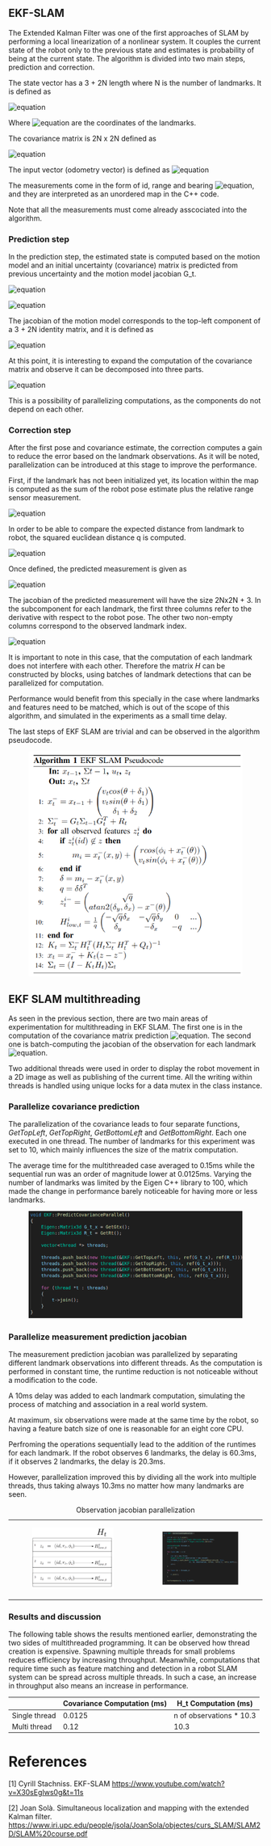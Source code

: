 ## EKF-SLAM


The Extended Kalman Filter was one of the first approaches of SLAM by
performing a local linearization of a nonlinear system. It couples the
current state of the robot only to the previous state and estimates is
probability of being at the current state. The algorithm is divided into
two main steps, prediction and correction.

The state vector has a 3 + 2N length where N is the number of
landmarks. It is defined as

![equation](https://latex.codecogs.com/svg.image?x_t&space;=&space;(x,&space;y,&space;\theta,&space;m_{1,x},&space;m_{1,y},&space;m_{2,x},&space;m_{2,y}&space;...))

Where ![equation](https://latex.codecogs.com/svg.image?m_i&space;=(m_{i,x},&space;m_{i,y})) are the coordinates of the landmarks.

The covariance matrix is 2N x 2N defined as

![equation](https://latex.codecogs.com/svg.image?\Sigma_{t}=\begin{pmatrix}\Sigma_{xx}&space;&&space;\Sigma_{xm}\\\\\Sigma_{mx}&space;&&space;\Sigma_{mm}\end{pmatrix})

The input vector (odometry vector) is defined as
![equation](https://latex.codecogs.com/svg.image?u_t&space;=&space;(v_t,&space;\delta_1,&space;\delta_2))


The measurements come in the form of id, range and bearing
![equation](https://latex.codecogs.com/svg.image?z_i&space;=&space;(id,&space;r_i,&space;\phi_i)), and they are interpreted as an unordered map
in the C++ code.

Note that all the measurements must come already asscociated into the
algorithm.


### Prediction step


In the prediction step, the estimated state is computed based on the
motion model and an initial uncertainty (covariance) matrix
is predicted from previous uncertainty and the motion model jacobian
G_t.

![equation](https://latex.codecogs.com/svg.image?\label{eq:&space;motion}&space;&space;&space;&space;x_t^-&space;=&space;x_{t-1}&space;&plus;&space;\begin{pmatrix}&space;&space;&space;&space;v_t&space;cos(\theta&space;&plus;&space;\delta_1&space;)&space;\\\\&space;&space;&space;&space;v_t&space;sin(\theta&space;&plus;&space;\delta_1&space;)&space;\\\\&space;&space;&space;&space;\delta_1&space;&plus;&space;\delta_2&space;&space;&space;&space;&space;\end{pmatrix})

![equation](https://latex.codecogs.com/svg.image?\label{eq:&space;cov}&space;&space;&space;&space;\Sigma_{t}^{-}&space;=&space;G_t&space;\Sigma_{t&space;-&space;1}&space;G_{t}^T&space;&plus;&space;R_t)

The jacobian of the motion model corresponds to the top-left component
of a 3 + 2N identity matrix, and it is defined as

![equation](https://latex.codecogs.com/svg.image?G_t^x&space;=&space;\begin{pmatrix}&space;&space;&space;&space;1&space;&&space;0&space;&&space;-&space;v_t&space;sin(\theta&space;&plus;&space;\delta_1&space;)&space;\\\\&space;&space;&space;&space;0&space;&&space;1&space;&&space;&space;&space;v_t&space;cos(\theta&space;&plus;&space;\delta_1&space;)&space;\\\\&space;&space;&space;&space;0&space;&&space;0&space;&&space;1&space;&space;&space;&space;&space;\end{pmatrix})

At this point, it is interesting to expand the computation of the
covariance matrix and observe it can be decomposed into three parts.

![equation](https://latex.codecogs.com/svg.image?\Sigma_{t}^{-}&space;=&space;&space;\begin{pmatrix}G_t^x\Sigma_{xx}(G_t^x)^T&space;&&space;G_t^x\Sigma_{xm}\\\\(G_t^x\Sigma_{xm})^T&space;&&space;\Sigma_{mm}&space;\end{pmatrix}&space;&space;&plus;&space;R_t)

This is a possibility of parallelizing computations, as the components
do not depend on each other.


### Correction step


After the first pose and covariance estimate, the correction computes a
gain to reduce the error based on the landmark observations. As it will
be noted, parallelization can be introduced at this stage to improve the
performance.

First, if the landmark has not been initialized yet, its location within
the map is computed as the sum of the robot pose estimate plus the
relative range sensor measurement.

![equation](https://latex.codecogs.com/svg.image?\label{eq:lm}&space;m_i&space;=&space;x_t^-(x,&space;y)&space;&plus;&space;\begin{pmatrix}&space;r&space;cos(\phi_i&space;&plus;&space;x_t^-(\theta))&space;\\\\&space;v_t&space;sin(\phi_i&space;&plus;&space;x_t^-(\theta))&space;\\&space;\end{pmatrix})

In order to be able to compare the expected distance from landmark to
robot, the squared euclidean distance q is computed.

![equation](https://latex.codecogs.com/svg.image?\label{eq:delta}&space;&space;&space;&space;\begin{aligned}&space;&space;&space;&space;\delta&space;&&space;=&space;m_i&space;-&space;x_t^-(x,&space;y)&space;\\\\&space;&space;&space;&space;q&space;&&space;=&space;\delta&space;\delta^T&space;&space;&space;&space;\end{aligned})

Once defined, the predicted measurement is given as

![equation](https://latex.codecogs.com/svg.image?\label{eq:z_p}&space;&space;&space;&space;z_t^{i-}&space;=&space;\begin{pmatrix}&space;&space;&space;&space;\sqrt{q}&space;\\\\&space;&space;&space;&space;atan2(\delta_y,&space;\delta_x)&space;-&space;x^-(\theta)&space;\\&space;&space;&space;&space;\end{pmatrix})

The jacobian of the predicted measurement will have the size
2Nx2N + 3. In the subcomponent for each landmark, the first three
columns refer to the derivative with respect to the robot pose. The
other two non-empty columns correspond to the observed landmark index.

![equation](https://latex.codecogs.com/svg.image?H_{low,&space;t}^i&space;&space;=$$&space;$$\label{eq:h_l}\frac{1}{q}&space;\begin{pmatrix}-\sqrt{q}&space;\delta_x&space;&&space;-\sqrt{q}&space;\delta_y&space;&&space;0&space;&&space;0&space;&&space;...&space;&&space;\sqrt{q}&space;\delta_x&space;&&space;\sqrt{q}&space;\delta_y&space;&space;&&space;..&space;&&space;0\\\delta_y&space;&&space;-\delta_x&space;&&space;-q&space;&&space;0&space;&&space;...&space;&&space;-\delta_y&space;&&space;\delta_x&space;&&space;..&space;&&space;0\end{pmatrix})

It is important to note in this case, that the computation of each
landmark does not interfere with each other. Therefore the matrix $H$
can be constructed by blocks, using batches of landmark detections that
can be parallelized for computation.

Performance would benefit from this specially in the case where
landmarks and features need to be matched, which is out of the scope of
this algorithm, and simulated in the experiments as a small time delay.

The last steps of EKF SLAM are trivial and can be observed in the
algorithm pseudocode.

<div style="text-align: center">
<figure>
<img class="image-container" src="https://github.com/Dcasadoherraez/cpp-threads/raw/main/ekf-slam/media/pseudocode.png" />
</figure>
</div>

## EKF SLAM multithreading


As seen in the previous section, there are two main areas of
experimentation for multithreading in EKF SLAM. The first one is in the
computation of the covariance matrix prediction ![equation](https://latex.codecogs.com/svg.image?\Sigma^-). The second
one is batch-computing the jacobian of the observation for each landmark
![equation](https://latex.codecogs.com/svg.image?H_{low,t}^i).

Two additional threads were used in order to display the robot movement
in a 2D image as well as publishing of the current time. All the writing
within threads is handled using unique locks for a data mutex in the
class instance.

### Parallelize covariance prediction


The parallelization of the covariance leads to four separate functions,
*GetTopLeft*, *GetTopRight*, *GetBottomLeft* and *GetBottomRight*. Each
one executed in one thread. The number of landmarks for this experiment
was set to 10, which mainly influences the size of the matrix
computation.

The average time for the multithreaded case averaged to 0.15ms while the
sequential run was an order of magnitude lower at 0.0125ms. Varying the
number of landmarks was limited by the Eigen C++ library to 100, which
made the change in performance barely noticeable for having more or less
landmarks.

<div style="text-align: center">
<figure>
<img class="image-container" src="https://github.com/Dcasadoherraez/cpp-threads/blob/main/ekf-slam/media/sigma_par.png?raw=true" />
</figure>
</div>

### Parallelize measurement prediction jacobian


The measurement prediction jacobian was parallelized by separating
different landmark observations into different threads. As the
computation is performed in constant time, the runtime reduction is not
noticeable without a modification to the code.

A 10ms delay was added to each landmark computation, simulating the
process of matching and association in a real world system.

At maximum, six observations were made at the same time by the robot, so
having a feature batch size of one is reasonable for an eight core CPU.

Perfroming the operations sequentially lead to the addition of the
runtimes for each landmark. If the robot observes 6 landmarks, the delay
is 60.3ms, if it observes 2 landmarks, the delay is 20.3ms.

However, parallelization improved this by dividing all the work into
multiple threads, thus taking always 10.3ms no matter how many landmarks
are seen.

<table>
<caption><span id="fig:acc">Observation jacobian parallelization</span></caption>
<tbody>
<tr class="odd">
<td style="text-align: left;"><figure>
<img width="100%" src="https://github.com/Dcasadoherraez/cpp-threads/blob/main/ekf-slam/media/h_t.png?raw=true" id="fig:acc" />
</figure></td>
<td style="text-align: left;"><figure>
<img width="100%" src="https://github.com/Dcasadoherraez/cpp-threads/blob/main/ekf-slam/media/correction_step_parallel.png?raw=true" id="fig:loss" />
</figure></td>
</tr>

</tbody>
</table>

### Results and discussion


The following table shows
the results mentioned earlier, demonstrating the two sides of
multithreaded programming. It can be observed how thread creation is
expensive. Spawning multiple threads for small problems reduces
efficiency by increasing throughput. Meanwhile, computations that
require time such as feature matching and detection in a robot SLAM
system can be spread across multiple threads. In such a case, an
increase in throughput also means an increase in performance.

|               | Covariance Computation (ms) | H_t Computation (ms)     |
|---------------|-----------------------------|--------------------------|
| Single thread | 0.0125                      | n of observations * 10.3 |
| Multi thread  | 0.12                        | 10.3                     |



# References
<a id="1">[1]</a> 
Cyrill Stachniss.
EKF-SLAM
https://www.youtube.com/watch?v=X30sEgIws0g&t=11s

<a id="2">[2]</a> 
Joan Solà.
Simultaneous localization and mapping with the extended Kalman filter.
https://www.iri.upc.edu/people/jsola/JoanSola/objectes/curs_SLAM/SLAM2D/SLAM%20course.pdf
